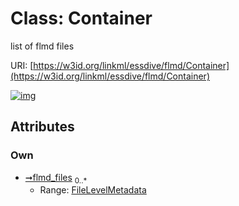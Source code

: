 
# Class: Container


list of flmd files

URI: [https://w3id.org/linkml/essdive/flmd/Container](https://w3id.org/linkml/essdive/flmd/Container)


[![img](https://yuml.me/diagram/nofunky;dir:TB/class/[FileLevelMetadata],[FileLevelMetadata]<flmd_files%200..*-++[Container])](https://yuml.me/diagram/nofunky;dir:TB/class/[FileLevelMetadata],[FileLevelMetadata]<flmd_files%200..*-++[Container])

## Attributes


### Own

 * [➞flmd_files](container__flmd_files.md)  <sub>0..\*</sub>
     * Range: [FileLevelMetadata](FileLevelMetadata.md)

